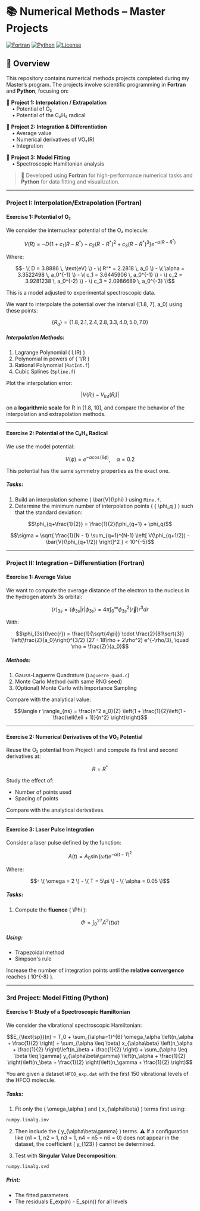 # 📚 **Numerical Methods – Master Projects**

[![Fortran](https://img.shields.io/badge/code-Fortran-blue?style=flat-square&logo=fortran)](https://en.wikipedia.org/wiki/Fortran)
[![Python](https://img.shields.io/badge/code-Python-yellow?style=flat-square&logo=python)](https://www.python.org/)
[![License](https://img.shields.io/badge/license-MIT-green?style=flat-square)](LICENSE)

## 📘 Overview

This repository contains numerical methods projects completed during my Master’s program. The projects involve scientific programming in **Fortran** and **Python**, focusing on:

🔹 **Project 1: Interpolation / Extrapolation**  
&nbsp;&nbsp;&nbsp;&nbsp;• Potential of O₂  
&nbsp;&nbsp;&nbsp;&nbsp;• Potential of the C₂H₅ radical  

🔹 **Project 2: Integration & Differentiation**  
&nbsp;&nbsp;&nbsp;&nbsp;• Average value  
&nbsp;&nbsp;&nbsp;&nbsp;• Numerical derivatives of VO₂(R)  
&nbsp;&nbsp;&nbsp;&nbsp;• Integration  

🔹 **Project 3: Model Fitting**  
&nbsp;&nbsp;&nbsp;&nbsp;• Spectroscopic Hamiltonian analysis  

> 🧠 Developed using **Fortran** for high-performance numerical tasks and **Python** for data fitting and visualization.

---

### Project I: Interpolation/Extrapolation (Fortran)  

#### Exercise 1: Potential of O₂ 

We consider the internuclear potential of the O₂ molecule:

```math
V(R) = -D \left\{1 + c_1(R - R^*) + c_2(R - R^*)^2 + c_3(R - R^*)^3 \right\} e^{-\alpha(R - R^*)}
```

Where:
```math
- \( D = 3.8886 \, \text{eV} \)
- \( R^* = 2.2818 \, a_0 \)
- \( \alpha = 3.3522498 \, a_0^{-1} \)
- \( c_1 = 3.6445906 \, a_0^{-1} \)
- \( c_2 = 3.9281238 \, a_0^{-2} \)
- \( c_3 = 2.0986689 \, a_0^{-3} \)
```
This is a model adjusted to experimental spectroscopic data.

We want to interpolate the potential over the interval \([1.8, 7]\, a_0\) using these points:

```math
\{ R_q \} = \{1.8, 2.1, 2.4, 2.8, 3.3, 4.0, 5.0, 7.0\}
```
##### Interpolation Methods:
1. Lagrange Polynomial ( L(R) )
2. Polynomial in powers of ( 1/R )
3. Rational Polynomial (`RatInt.f`)
4. Cubic Splines (`Spline.f`)

Plot the interpolation error:

```math
|V(R_i) - V_{\text{Int}}(R_i)|
```
on a **logarithmic scale** for R in [1.8, 10], and compare the behavior of the interpolation and extrapolation methods.

---
 
#### Exercise 2: Potential of the C₂H₅ Radical

We use the model potential:

```math
V(\phi) = e^{-\alpha \cos(6\phi)}, \quad \alpha = 0.2
```

This potential has the same symmetry properties as the exact one.

##### Tasks:
1. Build an interpolation scheme \( \bar{V}(\phi) \) using `Minv.f`.
2. Determine the minimum number of interpolation points \( \{ \phi_q \} \) such that the standard deviation:

```math
\phi_{q+\frac{1}{2}} = \frac{1}{2}(\phi_{q+1} + \phi_q)
```

```math
\sigma = \sqrt{ \frac{1}{N - 1} \sum_{q=1}^{N-1} \left[ V(\phi_{q+1/2}) - \bar{V}(\phi_{q+1/2}) \right]^2 } < 10^{-5}
```

---

### Project II: Integration – Differentiation (Fortran)
  
#### Exercise 1: Average Value

We want to compute the average distance of the electron to the nucleus in the hydrogen atom’s 3s orbital:

```math
\langle r \rangle_{3s} = \langle \phi_{3s} | r | \phi_{3s} \rangle = 4\pi \int_0^\infty \phi_{3s}^2(\vec{r}) r^3 dr
```

With:

```math
\phi_{3s}(\vec{r}) = \frac{1}{\sqrt{4\pi}} \cdot \frac{2}{81\sqrt{3}} \left(\frac{Z}{a_0}\right)^{3/2} (27 - 18\rho + 2\rho^2) e^{-\rho/3}, \quad \rho = \frac{Zr}{a_0}
```

##### Methods:
1. Gauss-Laguerre Quadrature (`Laguerre_Quad.c`)  
2. Monte Carlo Method (with same RNG seed)  
3. (Optional) Monte Carlo with Importance Sampling

Compare with the analytical value:

```math
\langle r \rangle_{ns} = \frac{n^2 a_0}{Z} \left(1 + \frac{1}{2}\left(1 - \frac{\ell(\ell + 1)}{n^2} \right)\right)
```
---

#### Exercise 2: Numerical Derivatives of the VO₂ Potential

Reuse the O₂ potential from Project I and compute its first and second derivatives at:

```math
R = R^*
```

Study the effect of:
- Number of points used
- Spacing of points

Compare with the analytical derivatives.

---

#### Exercise 3: Laser Pulse Integration

Consider a laser pulse defined by the function:

```math
A(t) = A_0 \sin(\omega t) e^{-\alpha(t - T)^2}
```

Where:
```math
- \( \omega = 2 \)  
- \( T = 5\pi \)  
- \( \alpha = 0.05 \)
```
##### Tasks:
1. Compute the **fluence** \( \Phi \):

```math
\Phi = \int_0^{2T} A^2(t) dt
```

##### Using:
- Trapezoidal method
- Simpson's rule

Increase the number of integration points until the **relative convergence** reaches \( 10^{-8} \).

---

### 3rd Project: Model Fitting (Python)

#### Exercise 1: Study of a Spectroscopic Hamiltonian

We consider the vibrational spectroscopic Hamiltonian:

```math
E_{\text{sp}}(n) = T_0 + \sum_{\alpha=1}^{6} \omega_\alpha \left(n_\alpha + \frac{1}{2} \right) + \sum_{\alpha \leq \beta} x_{\alpha\beta} \left(n_\alpha + \frac{1}{2} \right)\left(n_\beta + \frac{1}{2} \right) + \sum_{\alpha \leq \beta \leq \gamma} y_{\alpha\beta\gamma} \left(n_\alpha + \frac{1}{2} \right)\left(n_\beta + \frac{1}{2} \right)\left(n_\gamma + \frac{1}{2} \right)
```

You are given a dataset `HFCO_exp.dat` with the first 150 vibrational levels of the HFCO molecule.

##### Tasks:
1. Fit only the \( \omega_\alpha \) and \( x_{\alpha\beta} \) terms first using:

```python
numpy.linalg.inv
```

2. Then include the \( y_{\alpha\beta\gamma} \) terms.
⚠️ If a configuration like (n1 = 1, n2 = 1, n3 = 1, n4 = n5 = n6 = 0) does not appear in the dataset, the coefficient \( y_{123} \) cannot be determined.

3. Test with **Singular Value Decomposition**:

```python
numpy.linalg.svd
```

##### Print:
- The fitted parameters
- The residuals E_exp(n) - E_sp(n)) for all levels
